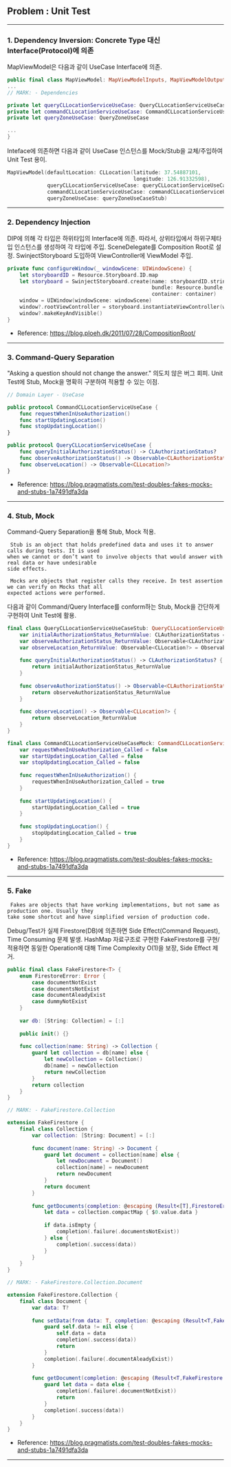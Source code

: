 ## Problem : Unit Test

---

### 1. Dependency Inversion: Concrete Type 대신 Interface(Protocol)에 의존
MapViewModel은 다음과 같이 UseCase Interface에 의존.

```swift
public final class MapViewModel: MapViewModelInputs, MapViewModelOutputs, MapViewModelType {
...
// MARK: - Dependencies

private let queryCLLocationServiceUseCase: QueryCLLocationServiceUseCase
private let commandCLLocationServiceUseCase: CommandCLLocationServiceUseCase
private let queryZoneUseCase: QueryZoneUseCase

...
}
```

Inteface에 의존하면 다음과 같이 UseCase 인스턴스를 Mock/Stub을 교체/주입하여 Unit Test 용이.
```swift
MapViewModel(defaultLocation: CLLocation(latitude: 37.54887101,
                                         longitude: 126.91332598),
             queryCLLocationServiceUseCase: queryCLLocationServiceUseCaseStub,
             commandCLLocationServiceUseCase: commandCLLocationServiceUseCaseMock,
             queryZoneUseCase: queryZoneUseCaseStub)
```
--- 

### 2. Dependency Injection
DIP에 의해 각 타입은 하위타입의 Interface에 의존. 따라서, 상위타입에서 하위구체타입 인스턴스를 생성하여 각 타입에 주입.
SceneDelegate를 Composition Root로 설정. SwinjectStoryboard 도입하여 ViewController에 ViewModel 주입.

```swift
private func configureWindow(_ windowScene: UIWindowScene) {
    let storyboardID = Resource.Storyboard.ID.map
    let storyboard = SwinjectStoryboard.create(name: storyboardID.stringValue,
                                               bundle: Resource.bundle,
                                               container: container)
    window = UIWindow(windowScene: windowScene)
    window?.rootViewController = storyboard.instantiateViewController(withIdentifier: storyboardID.stringValue)
    window?.makeKeyAndVisible()
}
```

- Reference: https://blog.ploeh.dk/2011/07/28/CompositionRoot/

--- 

### 3. Command-Query Separation
"Asking a question should not change the answer." 의도치 않은 버그 회피. Unit Test에 Stub, Mock을 명확히 구분하여
적용할 수 있는 이점.

```swift
// Domain Layer - UseCase

public protocol CommandCLLocationServiceUseCase {
    func requestWhenInUseAuthorization()
    func startUpdatingLocation()
    func stopUpdatingLocation()
}

public protocol QueryCLLocationServiceUseCase {
    func queryInitialAuthorizationStatus() -> CLAuthorizationStatus?
    func observeAuthorizationStatus() -> Observable<CLAuthorizationStatus>
    func observeLocation() -> Observable<CLLocation?>
}
```
- Reference: https://blog.pragmatists.com/test-doubles-fakes-mocks-and-stubs-1a7491dfa3da

---

### 4. Stub, Mock
Command-Query Separation을 통해 Stub, Mock 적용.
```
 Stub is an object that holds predefined data and uses it to answer calls during tests. It is used 
when we cannot or don’t want to involve objects that would answer with real data or have undesirable
side effects.

 Mocks are objects that register calls they receive. In test assertion we can verify on Mocks that all
expected actions were performed.
```

다음과 같이 Command/Query Interface를 conform하는 Stub, Mock을 간단하게 구현하여 Unit Test에 활용.

```swift
final class QueryCLLocationServiceUseCaseStub: QueryCLLocationServiceUseCase {
    var initialAuthorizationStatus_ReturnValue: CLAuthorizationStatus = .notDetermined
    var observeAuthorizationStatus_ReturnValue: Observable<CLAuthorizationStatus> = Observable.just(.notDetermined)
    var observeLocation_ReturnValue: Observable<CLLocation?> = Observable.just(nil)
    
    func queryInitialAuthorizationStatus() -> CLAuthorizationStatus? {
        return initialAuthorizationStatus_ReturnValue
    }
    
    func observeAuthorizationStatus() -> Observable<CLAuthorizationStatus> {
        return observeAuthorizationStatus_ReturnValue
    }
    
    func observeLocation() -> Observable<CLLocation?> {
        return observeLocation_ReturnValue
    }
}

final class CommandCLLocationServiceUseCaseMock: CommandCLLocationServiceUseCase {
    var requestWhenInUseAuthorization_Called = false
    var startUpdatingLocation_Called = false
    var stopUpdatingLocation_Called = false
    
    func requestWhenInUseAuthorization() {
        requestWhenInUseAuthorization_Called = true
    }
    
    func startUpdatingLocation() {
        startUpdatingLocation_Called = true
    }
    
    func stopUpdatingLocation() {
        stopUpdatingLocation_Called = true
    }
}
```
- Reference: https://blog.pragmatists.com/test-doubles-fakes-mocks-and-stubs-1a7491dfa3da

---

### 5. Fake
```
 Fakes are objects that have working implementations, but not same as production one. Usually they 
take some shortcut and have simplified version of production code.
```

 Debug/Test가 실제 Firestore(DB)에 의존하면 Side Effect(Command Request), Time Consuming 문제 발생. HashMap
자료구조로 구현한 FakeFirestore를 구현/적용하면 동일한 Operation에 대해 Time Complexity O(1)을 보장, Side Effect 제거.

```swift
public final class FakeFirestore<T> {
    enum FirestoreError: Error {
        case documentNotExist
        case documentsNotExist
        case documentAleadyExist
        case dummyNotExist
    }
    
    var db: [String: Collection] = [:]
    
    public init() {}
    
    func collection(name: String) -> Collection {
        guard let collection = db[name] else {
            let newCollection = Collection()
            db[name] = newCollection
            return newCollection
        }
        return collection
    }
}

// MARK: - FakeFirestore.Collection

extension FakeFirestore {
    final class Collection {
        var collection: [String: Document] = [:]
        
        func document(name: String) -> Document {
            guard let document = collection[name] else {
                let newDocument = Document()
                collection[name] = newDocument
                return newDocument
            }
            return document
        }
        
        func getDocuments(completion: @escaping (Result<[T],FirestoreError>) -> Void) {
            let data = collection.compactMap { $0.value.data }
            
            if data.isEmpty {
                completion(.failure(.documentsNotExist))
            } else {
                completion(.success(data))
            }
        }
    }
}

// MARK: - FakeFirestore.Collection.Document

extension FakeFirestore.Collection {
    final class Document {
        var data: T?
        
        func setData(from data: T, completion: @escaping (Result<T,FakeFirestore.FirestoreError>) -> Void) {
            guard self.data != nil else {
                self.data = data
                completion(.success(data))
                return
            }
            completion(.failure(.documentAleadyExist))
        }
        
        func getDocument(completion: @escaping (Result<T,FakeFirestore.FirestoreError>) -> Void) {
            guard let data = data else {
                completion(.failure(.documentNotExist))
                return
            }
            completion(.success(data))
        }
    }
}
```

- Reference: https://blog.pragmatists.com/test-doubles-fakes-mocks-and-stubs-1a7491dfa3da

---
